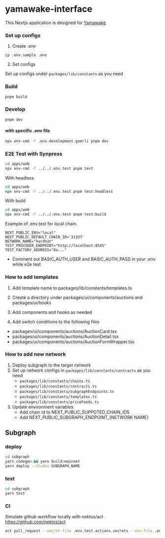 # yamawake-interface

This Nextjs application is designed for [Yamawake](https://yamawake.xyz/).

### Set up configs

1. Create .env

```
cp .env.sample .env
```

2. Set configs

Set up configs under `packages/lib/constants` as you need

### Build

```bash
pnpm build
```

### Develop

```bash
pnpm dev
```

#### with specific .env file

```bash
npx env-cmd -f .env.development.goerli pnpm dev
```

### E2E Test with Synpress

```bash
cd apps/web
npx env-cmd -f ../../.env.test pnpm test
```

With headless

```bash
cd apps/web
npx env-cmd -f ../../.env.test pnpm test:headless
```

With build

```bash
cd apps/web
npx env-cmd -f ../../.env.test pnpm test:build
```

Example of .env.test for local chain.

```
NEXT_PUBLIC_ENV="local"
NEXT_PUBLIC_DEFAULT_CHAIN_ID='31337'
NETWORK_NAME="hardhat"
TEST_PROVIDER_ENDPOINT="http://localhost:8545"
TEST_FACTORY_ADDRESS="0x..."
```

- Comment out BASIC_AUTH_USER and BASIC_AUTH_PASS in your .env while e2e test

### How to add templates

1. Add template name to packages/lib/constants/templates.ts

2. Create a directory under packages/ui/components/auctions and packages/ui/hooks

3. Add components and hooks as needed

4. Add switch conditions to the following files

- packages/ui/components/auctions/AuctionCard.tsx
- packages/ui/components/auctions/AuctionDetail.tsx
- packages/ui/components/auctions/AuctionFormWrapper.tsx

### How to add new network

1. Deploy subgraph to the target network
2. Set up network configs in `packages/lib/constants/contracts` as you need
   - `packages/lib/constants/chains.ts`
   - `packages/lib/constants/contracts.ts`
   - `packages/lib/constants/subgraphEndpoints.ts`
   - `packages/lib/constants/templates.ts`
   - `packages/lib/constants/priceFeeds.ts`
3. Update environment variables
   - Add chain id to NEXT_PUBLIC_SUPPOTED_CHAIN_IDS
   - Add NEXT_PUBLIC_SUBGRAPH_ENDPOINT\_{NETWORK NAME}

## Subgraph

### deploy

```bash
cd subgraph
yarn codegen && yarn build:mainnet
yarn deploy --studio SUBGRAPH_NAME
```

### test

```bash
cd subgraph
yarn test
```

### CI

Simulate github workflow locally with nektos/act
https://github.com/nektos/act

```bash
act pull_request --secret-file .env.test.actions.secrets --env-file .env.test.actions --artifact-server-path /PATH/TO/ARTIFACTS/ --artifact-server-addr $(ipconfig getifaddr en0)
```
